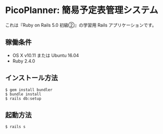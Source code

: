 # PicoPlanner: 簡易予定表管理システム

これは『Ruby on Rails 5.0 初級②』の学習用 Rails アプリケーションです。

## 稼働条件

* OS X v10.11 または Ubuntu 16.04
* Ruby 2.4.0

## インストール方法

```text
$ gem install bundler
$ bundle install
$ rails db:setup
```

## 起動方法

```text
$ rails s
```
